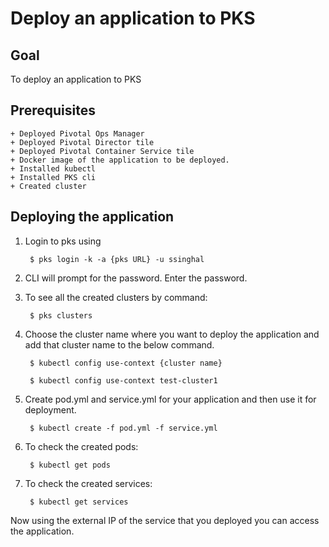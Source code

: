 # Deploy an application to PKS

## Goal
To deploy an application to PKS

## Prerequisites
    + Deployed Pivotal Ops Manager
    + Deployed Pivotal Director tile
    + Deployed Pivotal Container Service tile
    + Docker image of the application to be deployed.
    + Installed kubectl
    + Installed PKS cli
    + Created cluster

## Deploying the application

  1. Login to pks using

          $ pks login -k -a {pks URL} -u ssinghal

  2. CLI will prompt for the password. Enter the password.

  3. To see all the created clusters by command:

          $ pks clusters

  4. Choose the cluster name where you want to deploy the application and add that cluster name to the below command.

          $ kubectl config use-context {cluster name}

          $ kubectl config use-context test-cluster1

  5. Create pod.yml and service.yml for your application and then use it for deployment.

          $ kubectl create -f pod.yml -f service.yml

  6. To check the created pods:

          $ kubectl get pods

  7. To check the created services:

          $ kubectl get services

Now using the external IP of the service that you deployed you can access the application.
